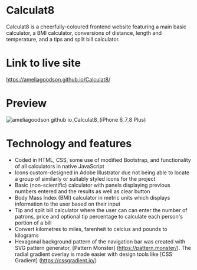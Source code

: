 # Calculat8
Calculat8 is a cheerfully-coloured frontend website featuring a main basic calculator, a BMI calculator, conversions of distance, length and temperature, and a tips and split bill calculator. 

# Link to live site
https://ameliagoodson.github.io/Calculat8/

# Preview
![ameliagoodson github io_Calculat8_(iPhone 6_7_8 Plus)](https://user-images.githubusercontent.com/60428536/134760925-71fda0db-d9c1-4910-8915-511408d4d4d4.png)


# Technology and features
* Coded in HTML, CSS, some use of modified Bootstrap, and functionality of all calculators in native JavaScript
* Icons custom-designed in Adobe Illustrator due not being able to locate a group of similarly or suitably styled icons for the project 
* Basic (non-scientific) calculator with panels displaying previous numbers entered and the results as well as clear button
* Body Mass Index (BMI) calculator in metric units which displays information to the user based on their input
* Tip and split bill calculator where the user can can enter the number of patrons, price and optional tip percentage to calculate each person's portion of a bill
* Convert kilometres to miles, farenheit to celcius and pounds to kilograms 
* Hexagonal background pattern of the navigation bar was created with SVG pattern generator, [Pattern Monster] (https://pattern.monster/). The radial gradient overlay is made easier with design tools like [CSS Gradient] (https://cssgradient.io/)
